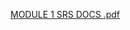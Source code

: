 [MODULE 1 SRS DOCS .pdf](https://github.com/VishnuV4045/SOCIAL-MEDIA-/files/13327837/MODULE.1.SRS.DOCS.pdf)
